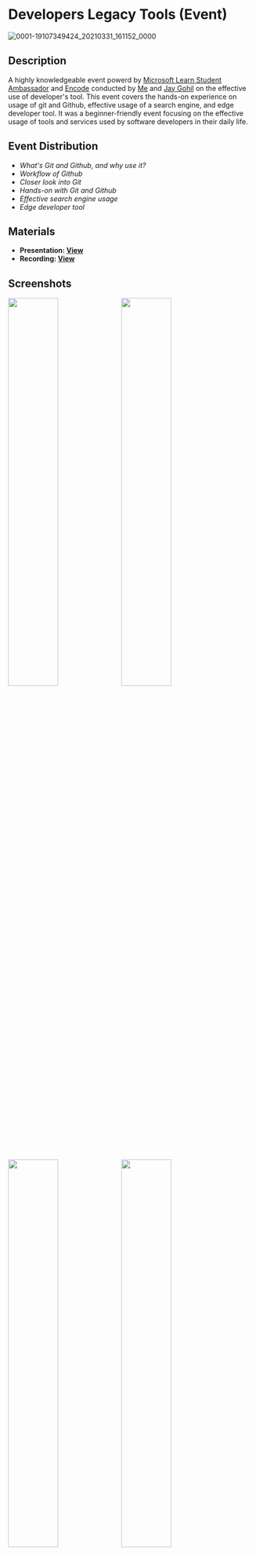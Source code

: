 # Developers Legacy Tools (Event)
![0001-19107349424_20210331_161152_0000](https://user-images.githubusercontent.com/59785863/129700028-eb42bd20-bd62-44f8-bf5f-f012c4f2737c.png)

## Description
A highly knowledgeable event powerd by <a href="https://studentambassadors.microsoft.com/">Microsoft Learn Student Ambassador</a> and <a href="http://encodepdeu.org/">Encode</a> conducted by <a href="https://studentambassadors.microsoft.com/en-US/profile/96496">Me</a> and <a href="https://github.com/gohil-jay">Jay Gohil</a> on the effective use of developer's tool. This event covers the hands-on experience on usage of git and Github, effective usage of a search engine, and edge developer tool. It was a beginner-friendly event focusing on the effective usage of tools and services used by software developers in their daily life.

## Event Distribution
- _What's Git and Github, and why use it?_
- _Workflow of Github_
- _Closer look into Git_
- _Hands-on with Git and Github_
- _Effective search engine usage_
- _Edge developer tool_

## Materials
- **Presentation: <a href="https://docs.google.com/presentation/d/1GZS6tarMSR9CLDZABx90wgBJhxqjM9gD/edit?usp=sharing&ouid=108493391751252568417&rtpof=true&sd=true">View</a>**
- **Recording: <a href="https://stdntpartners-my.sharepoint.com/:v:/g/personal/jay_patel_1_studentambassadors_com/EZwainprqSZJnVnG-W2ui30BJ9aO2mp6NQvkyFZh5zxT1w?e=kNHrCi">View</a>**

## Screenshots
<div>
<img src="https://user-images.githubusercontent.com/59785863/129697292-2797659c-38ee-4966-ba9a-c919f56c1baf.png" width="45%"/>
<img src="https://user-images.githubusercontent.com/59785863/129697306-58b860db-1fa8-4ea5-bcc3-d14435217e39.png" width="45%"/>
<img src="https://user-images.githubusercontent.com/59785863/129697313-d4045776-b152-4685-b0b1-720d3fe6c7ac.png" width="45%"/>
<img src="https://user-images.githubusercontent.com/59785863/129697322-939655b5-1f1c-4cad-a420-e2e92e78ed59.png" width="45%"/>
</div>

